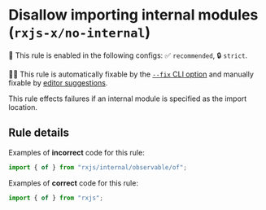# Disallow importing internal modules (`rxjs-x/no-internal`)

💼 This rule is enabled in the following configs: ✅ `recommended`, 🔒 `strict`.

🔧💡 This rule is automatically fixable by the [`--fix` CLI option](https://eslint.org/docs/latest/user-guide/command-line-interface#--fix) and manually fixable by [editor suggestions](https://eslint.org/docs/latest/use/core-concepts#rule-suggestions).

<!-- end auto-generated rule header -->

This rule effects failures if an internal module is specified as the import location.

## Rule details

Examples of **incorrect** code for this rule:

```ts
import { of } from "rxjs/internal/observable/of";
```

Examples of **correct** code for this rule:

```ts
import { of } from "rxjs";
```
